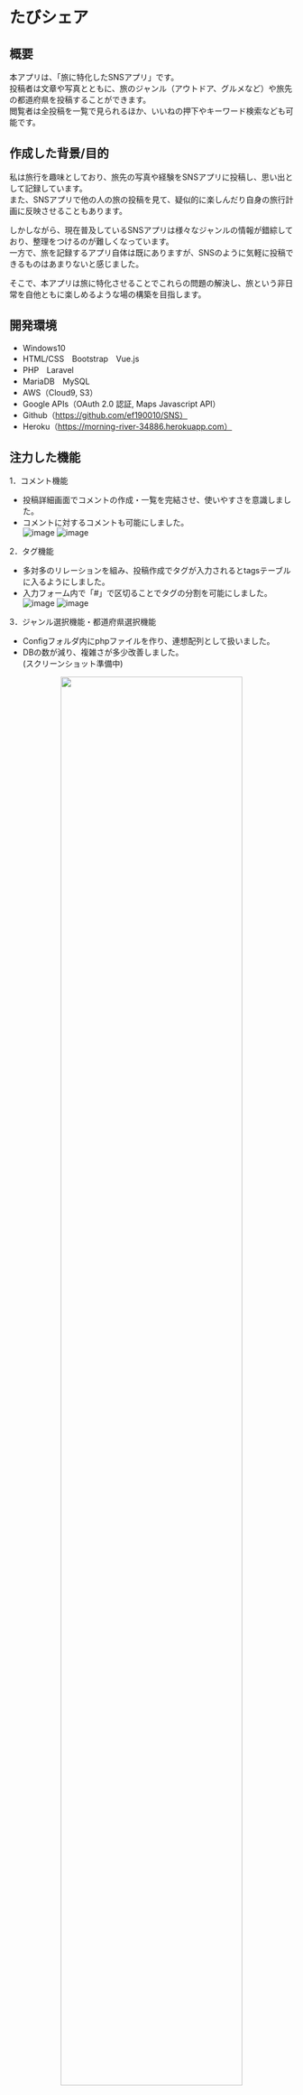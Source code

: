 # たびシェア
## 概要
本アプリは、「旅に特化したSNSアプリ」です。    
投稿者は文章や写真とともに、旅のジャンル（アウトドア、グルメなど）や旅先の都道府県を投稿することができます。	    
閲覧者は全投稿を一覧で見られるほか、いいねの押下やキーワード検索なども可能です。 

## 作成した背景/目的
私は旅行を趣味としており、旅先の写真や経験をSNSアプリに投稿し、思い出として記録しています。     
また、SNSアプリで他の人の旅の投稿を見て、疑似的に楽しんだり自身の旅行計画に反映させることもあります。    

しかしながら、現在普及しているSNSアプリは様々なジャンルの情報が錯綜しており、整理をつけるのが難しくなっています。    
一方で、旅を記録するアプリ自体は既にありますが、SNSのように気軽に投稿できるものはあまりないと感じました。    

そこで、本アプリは旅に特化させることでこれらの問題の解決し、旅という非日常を自他ともに楽しめるような場の構築を目指します。    

## 開発環境
* Windows10
* HTML/CSS　Bootstrap　Vue.js
* PHP　Laravel
* MariaDB　MySQL
* AWS（Cloud9, S3）
* Google APIs（OAuth 2.0 認証, Maps Javascript API）
* Github（https://github.com/ef190010/SNS）
* Heroku（https://morning-river-34886.herokuapp.com）

## 注力した機能
1．コメント機能
* 投稿詳細画面でコメントの作成・一覧を完結させ、使いやすさを意識しました。    
* コメントに対するコメントも可能にしました。    
![image](https://user-images.githubusercontent.com/94438712/155583441-f63f78d9-15eb-4652-a180-e46b1e1a897a.png)
![image](https://user-images.githubusercontent.com/94438712/155583459-4b66e188-26c6-42d4-983a-824fa23bfd7a.png)

2．タグ機能
* 多対多のリレーションを組み、投稿作成でタグが入力されるとtagsテーブルに入るようにしました。
* 入力フォーム内で「#」で区切ることでタグの分割を可能にしました。     
![image](https://user-images.githubusercontent.com/94438712/155583698-35cac926-1fe7-4626-8e85-98e383d24588.png)
![image](https://user-images.githubusercontent.com/94438712/155583708-b40ea08d-abc8-4e6a-81ae-a8fa27449a3a.png)

3．ジャンル選択機能・都道府県選択機能
* Configフォルダ内にphpファイルを作り、連想配列として扱いました。    
* DBの数が減り、複雑さが多少改善しました。    
(スクリーンショット準備中)

<p align="center">
    <img src="" title="" width="80%">
</p>


## テーブル定義
#### ※工事中
#### usersテーブル
|  カラム名  |  データ型  |  詳細  |
| ---- | ---- | ---- |
|  id  |  bigint(20) unsigned  |  ID  |
|  name  |  varchar(255)  |  アカウント名  |
|  password  |  varchar(255)  |  パスワード  |
|  rememberToken  |  varchar(100)  |  ログイン状態を保持  |
|  nickname  |    |  ニックネーム  |
|  icon  |    |  アイコン画像  |
|  category  |    |  投稿のカテゴリー  |
|  pref  |    |  都道府県  |
|  created_at  |  timestamp  |  データ作成時刻  |
|  updated_at |  timestamp  |  データ更新時刻  |
|  deleted_at  |  timestamp  | データ消去時刻  |

